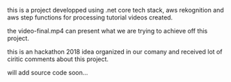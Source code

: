 
this is a project developped using .net core tech stack, aws rekognition and aws step functions for processing tutorial videos created.

the video-final.mp4 can present what we are trying to achieve off this project.

this is an hackathon 2018 idea organized in our comany and received lot of ciritic comments about this project.

will add source code soon...
